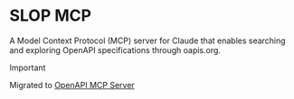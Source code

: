 # SLOP MCP

A Model Context Protocol (MCP) server for Claude that enables searching and exploring OpenAPI specifications through oapis.org.

> [!IMPORTANT]
> Migrated to [OpenAPI MCP Server](https://github.com/janwilmake/openapi-mcp-server)
